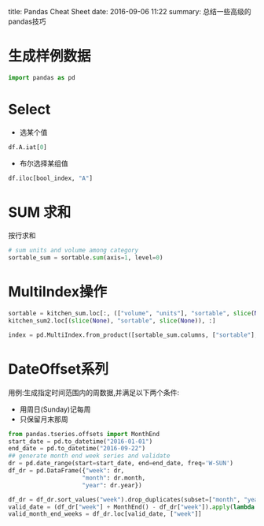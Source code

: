 title: Pandas Cheat Sheet
date: 2016-09-06 11:22
summary: 总结一些高级的pandas技巧

# 生成样例数据
```python
import pandas as pd
```

# Select
- 选某个值
```python
df.A.iat[0]
```
- 布尔选择某组值
```python
df.iloc[bool_index, "A"]
```
# SUM 求和
按行求和
```python
# sum units and volume among category
sortable_sum = sortable.sum(axis=1, level=0)
```

# MultiIndex操作
```python
sortable = kitchen_sum.loc[:, (["volume", "units"], "sortable", slice(None))]
kitchen_sum2.loc[(slice(None), "sortable", slice(None)), :]

index = pd.MultiIndex.from_product([sortable_sum.columns, ["sortable"], ["sum"]])
```

# DateOffset系列
用例:生成指定时间范围内的周数据,并满足以下两个条件:
- 用周日(Sunday)记每周
- 只保留月末那周
```python
from pandas.tseries.offsets import MonthEnd
start_date = pd.to_datetime("2016-01-01")
end_date = pd.to_datetime("2016-09-22")
## generate month end week series and validate
dr = pd.date_range(start=start_date, end=end_date, freq='W-SUN')
df_dr = pd.DataFrame({"week": dr,
                     "month": dr.month,
                     "year": dr.year})

df_dr = df_dr.sort_values("week").drop_duplicates(subset=["month", "year"], keep="last")
valid_date = (df_dr["week"] + MonthEnd() - df_dr["week"]).apply(lambda x: x.days<7 or x.days > 28)
valid_month_end_weeks = df_dr.loc[valid_date, ["week"]]
```
